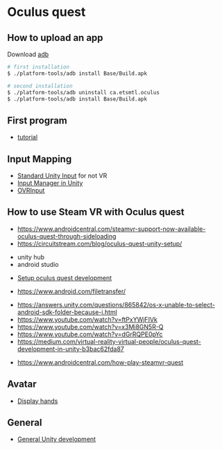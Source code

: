 # Oculus quest

## How to upload an app

Download [adb](https://www.xda-developers.com/install-adb-windows-macos-linux/)

```bash
# first installation
$ ./platform-tools/adb install Base/Build.apk

# second installation
$ ./platform-tools/adb uninstall ca.etsmtl.oculus
$ ./platform-tools/adb install Base/Build.apk


```

## First program

- [tutorial](https://developer.oculus.com/documentation/unity/unity-tutorial/)

## Input Mapping

- [Standard Unity Input](https://docs.unity3d.com/ScriptReference/Input.html)
  for not VR
- [Input Manager in Unity](https://docs.unity3d.com/Manual/class-InputManager.html)
- [OVRInput](https://developer.oculus.com/documentation/unity/unity-ovrinput/)

## How to use Steam VR with Oculus quest

- https://www.androidcentral.com/steamvr-support-now-available-oculus-quest-through-sideloading
- https://circuitstream.com/blog/oculus-quest-unity-setup/

* unity hub
* android studio

- [Setup oculus quest development](https://developer.oculus.com/documentation/native/android/mobile-device-setup/)

* https://www.android.com/filetransfer/

- https://answers.unity.com/questions/865842/os-x-unable-to-select-android-sdk-folder-because-i.html
- https://www.youtube.com/watch?v=ftPxYWjFIVk
- https://www.youtube.com/watch?v=x3Mi8GN5R-Q
- https://www.youtube.com/watch?v=dGrRQPE0pYc
- https://medium.com/virtual-reality-virtual-people/oculus-quest-development-in-unity-b3bac62fda87

* https://www.androidcentral.com/how-play-steamvr-quest

## Avatar

- [Display hands](https://developer.oculus.com/documentation/unity/as-avatars-gsg-unity/)

## General

- [General Unity development](../README.d)
